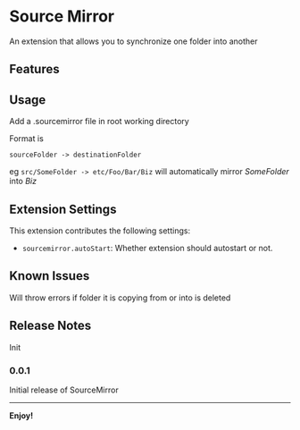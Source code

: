 # Source Mirror

An extension that allows you to synchronize one folder into another

## Features


## Usage

Add a .sourcemirror file in root working directory

Format is 

`sourceFolder -> destinationFolder`

eg `src/SomeFolder -> etc/Foo/Bar/Biz` will automatically mirror *SomeFolder* into *Biz* 

## Extension Settings

This extension contributes the following settings:

* `sourcemirror.autoStart`: Whether extension should autostart or not.

## Known Issues

Will throw errors if folder it is copying from or into is deleted

## Release Notes

Init

### 0.0.1

Initial release of SourceMirror


---


**Enjoy!**
